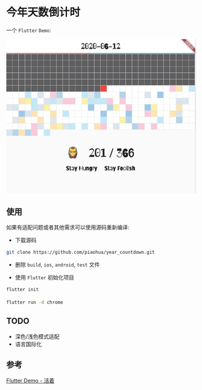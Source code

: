 # 今年天数倒计时

一个 `Flutter` `Demo`:

![App 首页](main.jpg)

## 使用

如果有适配问题或者其他需求可以使用源码重新编译: 

* 下载源码

``` bash
git clone https://github.com/piaohua/year_countdown.git
```

* 删除 `build`, `ios`, `android`, `test` 文件

* 使用 `Flutter` 初始化项目

``` bash
flutter init

flutter run -d chrome
```

## TODO
* 深色/浅色模式适配
* 语言国际化

## 参考

[Flutter Demo - 活着](https://github.com/zhouzaihang/life_countdown)